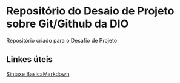 # Repositório do Desaio de Projeto sobre Git/Github da DIO
Repositório criado para o Desafio de Projeto
## Linkes úteis
[Sintaxe BasicaMarkdown](https://www.markdownguide.org/basic-syntax/)
